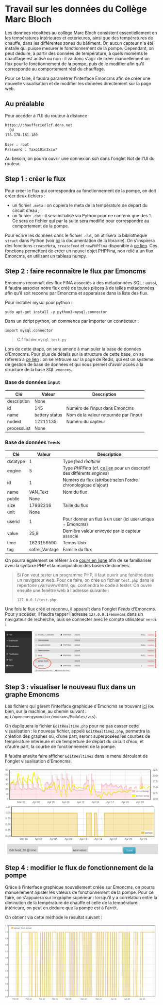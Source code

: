 # Travail sur les données du Collège Marc Bloch 

Les données récoltées au collège Marc Bloch consistent essentiellement en les températures intérieures et extérieures, ainsi que des températures de chauffe, dans les différentes zones du bâtiment. Or, aucun capteur
n'a été installé qui puisse mesurer le fonctionnement de la pompe. Cependant, on peut déduire, à partir des données de température, à quels moments le chauffage est activé ou non :
il va donc s'agir de créer manuellement un flux pour le fonctionnement de la pompe, puis de le modifier afin qu'il corresponde au comportement réel du chauffage. 

Pour ce faire, il faudra paramétrer l'interface Emoncms afin de créer une nouvelle visualisation et de modifier les données directement sur la page web. 


## Au préalable 

Pour accéder à l'UI du routeur à distance : 
```
https://chaufferiedlcf.ddns.net 
  OU
176.178.161.180

User : root
Password : Taxo10in2xcw*
```

Au besoin, on pourra ouvrir une connexion *ssh* dans l'onglet *Nat* de l'UI du routeur. 


## Step 1 : créer le flux 

Pour créer le flux qui correspondra au fonctionnement de la pompe, on doit créer deux fichiers : 
* un fichier `.meta` : on copiera le meta de la température de départ du circuit d'eau ;
* un fichier `.dat` : il sera initialisé via Python pour ne contenir que des 1. Ce sera ce fichier qui par la suite sera modifié pour correspondre au comportement de la pompe. 

Pour écrire les données dans le fichier `.dat`, on utilisera la bibliothèque `struct` dans Python (voir [ici](https://docs.python.org/3/library/struct.html) la documentation de la librairie). 
On s'inspirera des fonctions `createMeta`, `createFeed` et `newPHPFina` disponible à [ce lien](https://github.com/alexandrecuer/tf_works/blob/master/BIOS/src/tools/phpfina.py). Ces fonctions permettent de créer un nouvel objet PHPFina, non relié à un flux Emoncms, en utilisant un tableau numpy. 


## Step 2 : faire reconnaître le flux par Emoncms 

Emoncms reconnaît des flux FINA associés à des métadonnées SQL : aussi, il faudra associer notre flux créé de toutes pièces à de telles métadonnées afin qu'il soit reconnu par Emoncms et apparaisse dans la liste des flux. 

Pour installer mysql pour python : 

```
sudo apt-get install -y python3-mysql.connector
```

Dans un script python, on commence par importer un connecteur :

```
import mysql.connector
```

> C.f fichier `mysql_test.py`

Lors de cette étape, on sera amené à manipuler la base de données d'Emoncms. Pour plus de détails sur la structure de cette base, on se référera à [ce lien](https://github.com/emoncms/emoncms/blob/master/default.emonpi.settings.php#L38) : on se retrouve sur la page de Redis, qui est un système de gestion de base de données et qui nous permet d'avoir accès à la structure de la base SQL `emoncms`.   


### Base de données `input`

Clé | Valeur | Description 
--|--|--
description | None | 
id | 145 | Numéro de l'input dans Emoncms 
name | battery status | Nom de la valeur retournée par l'input 
nodeid | 12211135 | Numéro du capteur 
processList | None | 

### Base de données `feeds`

Clé | Valeur | Description 
--|--|--
datatype | 1 | Type *feed realtime* 
engine | 5 | Type *PHPFina* (cf. [ce lien](https://github.com/emoncms/emoncms/blob/master/default.emonpi.settings.php) pour un descriptif des différents *engines*)
id | 1 | Numéro du flux (attribué selon l'ordre chronologique d'ajout) 
name | VAN_Text | Nom du flux 
public | None | 
size | 17662216 | Taille du flux 
unit | None | 
userid | 1 | Pour donner un flux à un user (ici user unique = Emoncms) 
value | 25,9 | Dernière valeur envoyée par le capteur associé 
time | 1623159590 | Temps Unix
tag | sofrel_Vantage | Famille du flux 


On pourra également se référer à ce [cours en ligne]( https://openclassrooms.com/fr/courses/918836-concevez-votre-site-web-avec-php-et-mysql/914508-ecrivez-des-donnees) afin de se familiariser avec la syntaxe PHP et la manipulation des bases de données. 

> Si l'on veut tester un programme PHP, il faut ouvrir une fenêtre dans un navigateur web. Pour ce faire, on crée un fichier `test.php` dans le répertoire /var/www/html, qui contiendra le code à tester. On ouvre ensuite une fenêtre web à l'adresse suivante : 
> ```
> 127.0.0.1/test.php
> ```


Une fois le flux créé et reconnu, il apparaît dans l'onglet *Feeds* d'Emoncms. Pour y accéder, il faudra tapper l'adresse `127.0.0.1/emoncms` dans un navigateur de recherche, puis se connecter avec le compte utilisateur `verdi` :

![nouveau flux reconnu](images/newflux.png)


## Step 3 : visualiser le nouveau flux dans un graphe Emoncms
  
Les fichiers qui gèrent l'interface graphique d'Emoncms se trouvent [ici](https://github.com/emoncms/emoncms/tree/master/Modules/vis) (ou bien, sur la machine, au chemin suivant : `opt/openenergymonitor/emoncms/Modules/vis`).

On dupliquera le fichier `EditRealtime.php` pour ne pas casser cette visualisation : le nouveau fichier, appelé `EditRealtime2.php`, permettra la création des graphes où, d'une part, seront superposées les courbes de température intérieure et de tempérture de départ du circuit d'eau, et d'autre part, la courbe de fonctionnement de la pompe. 

Il faudra ensuite faire afficher `EditRealtime2` dans le menu déroulant de l'onglet visualisation d'Emoncms. 

![nouveau graphe pompe](images/interface.png)



## Step 4 : modifier le flux de fonctionnement de la pompe

Grâce à l'interface graphique nouvellement créée sur Emoncms, on pourra manuellement ajuster les valeurs de fonctionnement de la pompe. Pour ce faire, on s'appuiera sur le graphe supérieur : lorsqu'il y a corrélation entre la diminution de la température de chauffe et celle de la température intérieure, on peut en déduire que la pompe est à l'arrêt. 

On obtient via cette méthode le résultat suivant : 

![resultat pompe](images/result_pompe.png)





